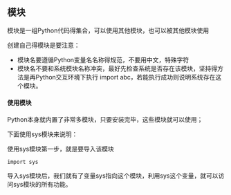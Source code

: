 ## 模块

模块是一组Python代码得集合，可以使用其他模块，也可以被其他模块使用


创建自己得模块是要注意：

- 模块名要遵循Python变量名名称得规范，不要用中文，特殊字符
- 模块名不要和系统模块名称冲突，最好先检查系统是否存在该模块，坚持得方法是再Python交互环境下执行 import abc，若能执行成功则说明系统存在这个模块。


#### 使用模块

Python本身就内置了非常多模块，只要安装完毕，这些模块就可以使用；

下面使用sys模块来说明：

使用sys模块第一步，就是要导入该模块

```
import sys
```

导入sys模块后，我们就有了变量sys指向这个模块，利用sys这个变量，就可以访问sys模块的所有功能。
